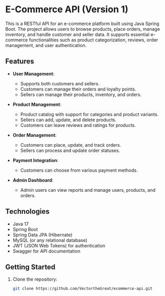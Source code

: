 # E-Commerce API (Version 1)

This is a RESTful API for an e-commerce platform built using Java Spring Boot. The project allows users to browse
products, place orders, manage inventory, and handle customer and seller data. It supports essential e-commerce
functionalities such as product categorization, reviews, order management, and user authentication.

## Features

- **User Management**:
    - Supports both customers and sellers.
    - Customers can manage their orders and loyalty points.
    - Sellers can manage their products, inventory, and orders.

- **Product Management**:
    - Product catalog with support for categories and product variants.
    - Sellers can add, update, and delete products.
    - Customers can leave reviews and ratings for products.

- **Order Management**:
    - Customers can place, update, and track orders.
    - Sellers can process and update order statuses.

- **Payment Integration**:
    - Customers can choose from various payment methods.

- **Admin Dashboard**:
    - Admin users can view reports and manage users, products, and orders.

## Technologies

- Java 17
- Spring Boot
- Spring Data JPA (Hibernate)
- MySQL (or any relational database)
- JWT (JSON Web Tokens) for authentication
- Swagger for API documentation

## Getting Started

1. Clone the repository:
   ```bash
   git clone https://github.com/VectortheGreat/ecommerce-api.git

